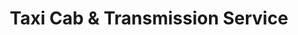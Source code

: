 ---
title: "Taxi Cab & Transmission Service"
url: /philadelphia/taxi-cab-and-transmission-service/
shop: car repair
---